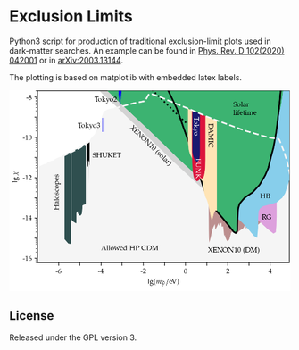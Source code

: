 Exclusion Limits
===

Python3 script for production of traditional exclusion-limit plots used in dark-matter searches. An example can be found in [Phys. Rev. D 102(2020) 042001](https://dx.doi.org/10.1103/PhysRevD.102.042001) or in [arXiv:2003.13144](https://arxiv.org/abs/2003.13144).

The plotting is based on matplotlib with embedded latex labels.

![exclusion_plot](https://github.com/DarkoVeberic/utl/blob/master/exclusion_limits/exclusion_limit-all.png?raw=true)

## License

Released under the GPL version 3.
